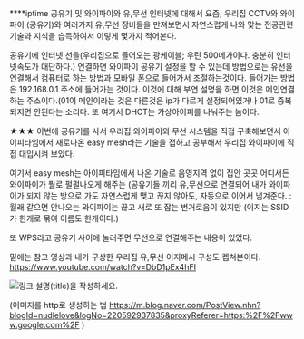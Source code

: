 ****iptime 공유기 및 와이파이와 유,무선 인터넷에 대해서
요즘, 우리집 CCTV와 와이파이 (공유기)와 여러가지 유,무선 장비들을 만져보면서
자연스럽게 나와 맞는 전공관련 기술과 지식을 습득하여서 이렇게 몇가지 적어본다.

공유기에 인터넷 선을(우리집으로 들어오는 광케이블; 우린 500메가이다. 충분히 인터넷속도가 대단하다.) 연결하면  와이파이 공유기 설정을 할 수 있는데
방법으로는 유선을 연결해서 컴퓨터로 하는 방법과 모바일 폰으로 들어가서 조절하는것이다. 들어가는 방법은 192.168.0.1 주소에 들어가는 것이다. 이것에 대해
부연 설명을 하면 이것은 메인연결하는 주소이다.(01이 메인이라는 것은 다른것은 ip가 다르게 설정되어있거나 01로 중복 되지면 안된다는 소리다.
또 여기서 DHCT는 가상아이피를 나눠주는 놈이다.

★★★
이번에 공유기를 사서 우리집 와이파이와 무선 시스템을 직접 구축해보면서 아이피타임에서
새로나온 easy mesh라는 기술을 접하고 공부해서 우리집 와이파이에 직접 대입시켜 보았다.

여기서 easy mesh는 아이피타임에서 나온 기술로 음영지역 없이 집안 곳곳 어디서든 와이파이가 풜로 펄펄나오게 해주는
(공유기들 끼리 유,무선으로 연결되어 내가 와이파이가 되지 않는 방으로 가도 자연스럽게 맺고 끊지 않아도, 자동으로 이어서 넘겨준다.
:월래 같으면 안나오는 와이파이는 끊고 새로 또 잡는 번거로움이 있지만 (이지는 SSID가 한개로 묶여 이름도 한개이다.)

또 WPS라고 공유기 사이에 눌러주면 무선으로 연결해주는 내용이 있었다.

밑에는 참고 영상과 내가 구상한 우리집 유,무선 이지메시 구성도 켑쳐본이다.
https://www.youtube.com/watch?v=DbD1pEx4hFI



![](https://ifh.cc/g/gwG8iB.jpg "링크 설명(title)을 작성하세요.")

(이미지를 http로 생성하는 법 https://m.blog.naver.com/PostView.nhn?blogId=nudlelove&logNo=220592937835&proxyReferer=https:%2F%2Fwww.google.com%2F )
